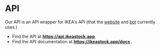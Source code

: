 # API
Our API is an API wrapper for IKEA's API (that the [website](https://ikeastock.app) and [bot](https://github.com/IKEAStock/bot) currently uses.)

- Find the API at <b>https://api.ikeastock.app</b>.
- Find the API documentation at <b> https://ikeastock.app/docs </b>.

